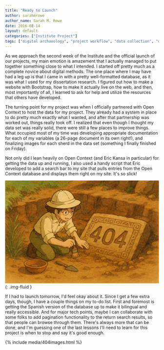 ```yaml
---
title: "Ready to Launch"
author: sarahmrowe
author_name: Sarah M. Rowe
date: 2016-08-14
layout: default
categories: ["Institute Project"]
tags: ["digital archaeology", "project workflow", "data collection", "data cleaning"]
---
```


As we approach the second week of the Institute and the official launch of our projects, my main emotion is amazement that I actually managed to put together something close to what I intended. I started off pretty much as a complete novice about digital methods. The one place where I may have had a leg up is that I came in with a pretty well-formatted database, as it was what I used for my dissertation research. I figured out how to make a website with Bootstrap, how to make it actually live on the web, and then, most importantly of all, I learned to ask for help and utilize the resources that others have developed.

The turning point for my project was when I officially partnered with Open Context to host the data for my project. They already had a system in place to do pretty much exactly what I wanted, and after that partnership was worked out, things really took off. I realized that even though I thought my data set was really solid, there were still a few places to improve things. What occupied most of my time was developing appropriate documentation for each of my variables (a 26-page document in its own right!), and finalizing images for each sherd in the data set (something I finally finished on Friday).

Not only did I lean heavily on Open Context (and Eric Kansa in particular) for getting the data up and running, I also used a handy script that Eric developed to add a search bar to my site that pulls entries from the Open Context database and displays them right on my site. It's so slick!

![Screenshot of search interface](/images/posts/404.png){: .img-fluid }

If I had to launch tomorrow, I'd feel okay about it. Since I get a few extra days, though, I have a couple things on my to-do list. First and foremost is getting the Spanish version of the database up to make it bilingual and really accessible. And for major tech points, maybe I can collaborate with some folks to add pagination functionality to the return search results, so that people can browse through them. There's always more that can be done, and I'm guessing one of the last lessons I'll need to learn for this project is when to stop and say it's good enough.

{% include media/404images.html %}